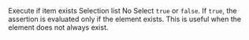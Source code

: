 <tr>
    <td> Execute if item exists </td>
    <td> Selection list </td>
    <td> No </td>
    <td> Select <code>true</code> or <code>false</code>. If <code>true</code>, the assertion is evaluated only if the element exists. This is useful when the element does not always exist. </td>
</tr>
